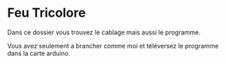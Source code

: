 # Feu Tricolore
Dans ce dossier vous trouvez le cablage mais aussi le programme.

Vous avez seulement a brancher comme moi et téléversez le programme dans la carte arduino.
